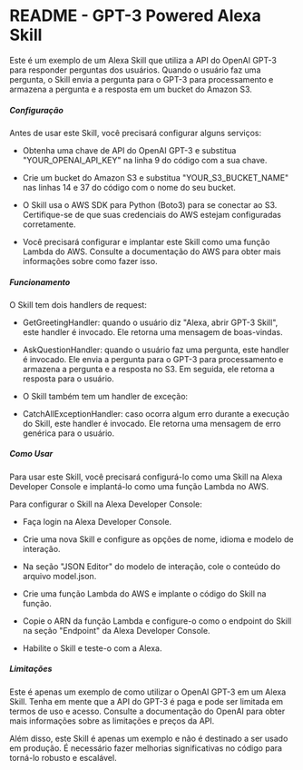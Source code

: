 # README - GPT-3 Powered Alexa Skill
Este é um exemplo de um Alexa Skill que utiliza a API do OpenAI GPT-3 para responder perguntas dos usuários. Quando o usuário faz uma pergunta, o Skill envia a pergunta para o GPT-3 para processamento e armazena a pergunta e a resposta em um bucket do Amazon S3.

##### Configuração
Antes de usar este Skill, você precisará configurar alguns serviços:

- Obtenha uma chave de API do OpenAI GPT-3 e substitua "YOUR_OPENAI_API_KEY" na linha 9 do código com a sua chave.

- Crie um bucket do Amazon S3 e substitua "YOUR_S3_BUCKET_NAME" nas linhas 14 e 37 do código com o nome do seu bucket.

- O Skill usa o AWS SDK para Python (Boto3) para se conectar ao S3. Certifique-se de que suas credenciais do AWS estejam configuradas corretamente.

- Você precisará configurar e implantar este Skill como uma função Lambda do AWS. Consulte a documentação do AWS para obter mais informações sobre como fazer isso.

##### Funcionamento
O Skill tem dois handlers de request:

- GetGreetingHandler: quando o usuário diz "Alexa, abrir GPT-3 Skill", este handler é invocado. Ele retorna uma mensagem de boas-vindas.

- AskQuestionHandler: quando o usuário faz uma pergunta, este handler é invocado. Ele envia a pergunta para o GPT-3 para processamento e armazena a pergunta e a resposta no S3. Em seguida, ele retorna a resposta para o usuário.

- O Skill também tem um handler de exceção:

- CatchAllExceptionHandler: caso ocorra algum erro durante a execução do Skill, este handler é invocado. Ele retorna uma mensagem de erro genérica para o usuário.

##### Como Usar
Para usar este Skill, você precisará configurá-lo como uma Skill na Alexa Developer Console e implantá-lo como uma função Lambda no AWS.

Para configurar o Skill na Alexa Developer Console:

- Faça login na Alexa Developer Console.

- Crie uma nova Skill e configure as opções de nome, idioma e modelo de interação.

- Na seção "JSON Editor" do modelo de interação, cole o conteúdo do arquivo model.json.

- Crie uma função Lambda do AWS e implante o código do Skill na função.

- Copie o ARN da função Lambda e configure-o como o endpoint do Skill na seção "Endpoint" da Alexa Developer Console.

- Habilite o Skill e teste-o com a Alexa.

##### Limitações
Este é apenas um exemplo de como utilizar o OpenAI GPT-3 em um Alexa Skill. Tenha em mente que a API do GPT-3 é paga e pode ser limitada em termos de uso e acesso. Consulte a documentação do OpenAI para obter mais informações sobre as limitações e preços da API.

Além disso, este Skill é apenas um exemplo e não é destinado a ser usado em produção. É necessário fazer melhorias significativas no código para torná-lo robusto e escalável.